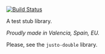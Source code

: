 [![Build Status](https://travis-ci.org/JustoJS/justo-stub.svg)](https://travis-ci.org/JustoJS/justo-stub)

A test stub library.

*Proudly made in Valencia, Spain, EU.*

Please, see the `justo-double` library.
